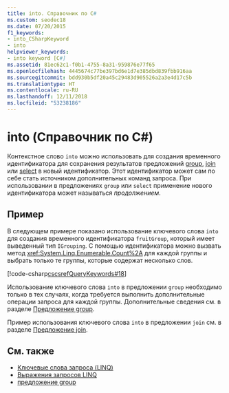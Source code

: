 ```yaml
---
title: into. Справочник по C#
ms.custom: seodec18
ms.date: 07/20/2015
f1_keywords:
- into_CSharpKeyword
- into
helpviewer_keywords:
- into keyword [C#]
ms.assetid: 81ec62c1-f0b1-4755-8a31-959876e77f65
ms.openlocfilehash: 4445674c77be397bd6e1d7e385dbd839fbb916aa
ms.sourcegitcommit: bdd930b5df20a45c29483d905526a2a3e4d17c5b
ms.translationtype: HT
ms.contentlocale: ru-RU
ms.lasthandoff: 12/11/2018
ms.locfileid: "53238186"
---
```

# <a name="into-c-reference"></a>into (Справочник по C#)

Контекстное слово `into` можно использовать для создания временного идентификатора для сохранения результатов предложений [group](group-clause.md), [join](join-clause.md) или [select](select-clause.md) в новый идентификатор. Этот идентификатор может сам по себе стать источником дополнительных команд запроса. При использовании в предложениях `group` или `select` применение нового идентификатора может называться *продолжением*.

## <a name="example"></a>Пример

В следующем примере показано использование ключевого слова `into` для создания временного идентификатора `fruitGroup`, который имеет выведенный тип `IGrouping`. С помощью идентификатора можно вызвать метод <xref:System.Linq.Enumerable.Count%2A> для каждой группы и выбрать только те группы, которые содержат несколько слов.

[!code-csharp[cscsrefQueryKeywords#18](~/samples/snippets/csharp/VS_Snippets_VBCSharp/CsCsrefQueryKeywords/CS/Into.cs#18)]

Использование ключевого слова `into` в предложении `group` необходимо только в тех случаях, когда требуется выполнить дополнительные операции запроса для каждой группы. Дополнительные сведения см. в разделе [Предложение group](group-clause.md).

Пример использования ключевого слова `into` в предложении `join` см. в разделе [Предложение join](join-clause.md).

## <a name="see-also"></a>См. также

- [Ключевые слова запроса (LINQ)](query-keywords.md)  
- [Выражения запросов LINQ](../../../csharp/programming-guide/linq-query-expressions/index.md)  
- [предложение group](group-clause.md)  